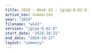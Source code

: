 ```yaml
---
title: 2024 - Week 43 - jgrpp-0.62.0
active_nav: summaries
year: "2024"
filename: "wk43"
version: "jgrpp-0.62.0"
start_date: "2024-10-21"
end_date: "2024-10-27"
layout: "summary"
---
```

